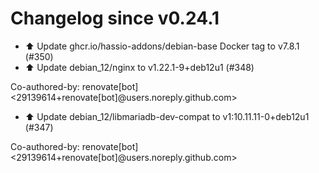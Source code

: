 # Changelog since v0.24.1
- ⬆️ Update ghcr.io/hassio-addons/debian-base Docker tag to v7.8.1 (#350) 
- ⬆️ Update debian_12/nginx to v1.22.1-9+deb12u1 (#348)

Co-authored-by: renovate[bot] <29139614+renovate[bot]@users.noreply.github.com> 
- ⬆️ Update debian_12/libmariadb-dev-compat to v1:10.11.11-0+deb12u1 (#347)

Co-authored-by: renovate[bot] <29139614+renovate[bot]@users.noreply.github.com> 
